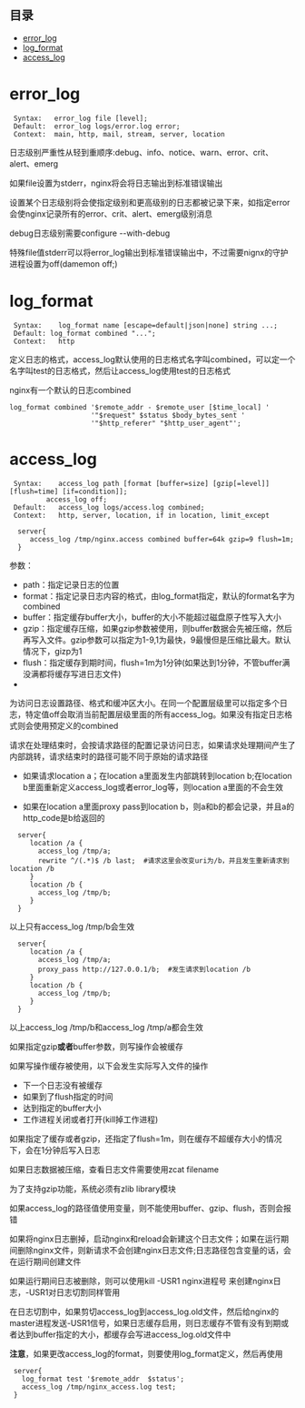 ## 目录
* [error_log](#error_log)
* [log_format](#log_format)
* [access_log](#access_log)

# error_log
 ```
  Syntax:	error_log file [level];
  Default:	error_log logs/error.log error;
  Context:	main, http, mail, stream, server, location
 ```
   日志级别严重性从轻到重顺序:debug、info、notice、warn、error、crit、alert、emerg
   
   如果file设置为stderr，nginx将会将日志输出到标准错误输出
   
   设置某个日志级别将会使指定级别和更高级别的日志都被记录下来，如指定error会使nginx记录所有的error、crit、alert、emerg级别消息
   
   debug日志级别需要configure  --with-debug
   
   特殊file值stderr可以将error_log输出到标准错误输出中，不过需要nignx的守护进程设置为off(damemon off;)

# log_format
```
 Syntax:	log_format name [escape=default|json|none] string ...;
 Default: log_format combined "...";
 Context:	http
```
定义日志的格式，access_log默认使用的日志格式名字叫combined，可以定一个名字叫test的日志格式，然后让access_log使用test的日志格式

nginx有一个默认的日志combined
```
log_format combined '$remote_addr - $remote_user [$time_local] '
                    '"$request" $status $body_bytes_sent '
                    '"$http_referer" "$http_user_agent"';
```
   
# access_log
```
 Syntax:	access_log path [format [buffer=size] [gzip[=level]] [flush=time] [if=condition]];
         access_log off;
 Default:	access_log logs/access.log combined;
 Context:	http, server, location, if in location, limit_except
```
```
  server{
     access_log /tmp/nginx.access combined buffer=64k gzip=9 flush=1m;
  }
```
参数：
- path：指定记录日志的位置
- format：指定记录日志内容的格式，由log_format指定，默认的format名字为combined
- buffer：指定缓存buffer大小，buffer的大小不能超过磁盘原子性写入大小
- gzip：指定缓存压缩，如果gzip参数被使用，则buffer数据会先被压缩，然后再写入文件。gzip参数可以指定为1-9,1为最快，9最慢但是压缩比最大。默认情况下，gizp为1
- flush：指定缓存到期时间，flush=1m为1分钟(如果达到1分钟，不管buffer满没满都将缓存写进日志文件)
-

  为访问日志设置路径、格式和缓冲区大小。在同一个配置层级里可以指定多个日志，特定值off会取消当前配置层级里面的所有access_log。如果没有指定日志格式则会使用预定义的combined
  
  请求在处理结束时，会按请求路径的配置记录访问日志，如果请求处理期间产生了内部跳转，请求结束时的路径可能不同于原始的请求路径
  
  - 如果请求location a；在location a里面发生内部跳转到location b;在location b里面重新定义access_log或者error_log等，则location a里面的不会生效
  
  - 如果在location a里面proxy pass到location b，则a和b的都会记录，并且a的http_code是b给返回的
```
  server{
     location /a {
       access_log /tmp/a;
       rewrite ^/(.*)$ /b last;  #请求这里会改变uri为/b，并且发生重新请求到location /b
     }
     location /b {
       access_log /tmp/b;
     }
  }
```
以上只有access_log /tmp/b会生效

```
  server{
     location /a {
       access_log /tmp/a;
       proxy_pass http://127.0.0.1/b;  #发生请求到location /b
     }
     location /b {
       access_log /tmp/b;
     }
  }
```
以上access_log /tmp/b和access_log /tmp/a都会生效

  
  如果指定gzip**或者**buffer参数，则写操作会被缓存
  
  如果写操作缓存被使用，以下会发生实际写入文件的操作
  - 下一个日志没有被缓存
  - 如果到了flush指定的时间
  - 达到指定的buffer大小
  - 工作进程关闭或者打开(kill掉工作进程)
  
  
  如果指定了缓存或者gzip，还指定了flush=1m，则在缓存不超缓存大小的情况下，会在1分钟后写入日志
  
  如果日志数据被压缩，查看日志文件需要使用zcat filename
  
  为了支持gzip功能，系统必须有zlib library模块
  
  如果access_log的路径值使用变量，则不能使用buffer、gzip、flush，否则会报错
  
  如果将nginx日志删掉，启动nginx和reload会新建这个日志文件；如果在运行期间删除nginx文件，则新请求不会创建nginx日志文件;日志路径包含变量的话，会在运行期间创建文件
  
  如果运行期间日志被删除，则可以使用kill -USR1 nginx进程号   来创建nginx日志，-USR1对日志切割同样管用
  
  在日志切割中，如果剪切access_log到access_log.old文件，然后给nginx的master进程发送-USR1信号，如果日志缓存启用，则日志缓存不管有没有到期或者达到buffer指定的大小，都缓存会写进access_log.old文件中
  
  **注意**，如果更改access_log的format，则要使用log_format定义，然后再使用
  
 ```
  server{
    log_format test '$remote_addr  $status';
    access_log /tmp/nginx_access.log test;
  }
 ```
 
   
